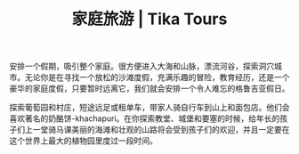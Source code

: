 ﻿---
language: zh
url: georgia-tours/family
heading: 家庭旅游
title: 家庭旅游 | Tika Tours
imggrp_id: 32
template: toursubcategory
main_category_id: 1
sub_category_id: 13
---
<div class="row content-row"><!-- 1480 (2)-->
<div class="col-xs-12 col-sm-6 col-md-6"><!-- 1974 -->

安排一个假期，吸引整个家庭。很方便进入大海和山脉，漂流河谷，探索洞穴城市。无论你是在寻找一个放松的沙滩度假，充满乐趣的冒险，教育经历，还是一个豪华的家庭度假，只要暂时远离它，我们就会安排一个令人难忘的格鲁吉亚假日。

</div>

<div class="col-xs-12 col-sm-6 col-md-6"><!-- 1975 -->

探索葡萄园和村庄，短途远足或租单车，带家人骑自行车到山上和面包店。他们会喜欢著名的奶酪饼-khachapuri。在你探索教堂、城堡和要塞的时候，给年长的孩子们上一堂骑马课美丽的海滩和壮观的山路将会受到孩子们的欢迎，并且一定要在这个世界上最大的植物园里度过一段时间。


</div>

</div>

